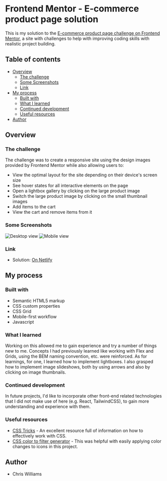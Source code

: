 # Frontend Mentor - E-commerce product page solution

This is my solution to the [E-commerce product page challenge on Frontend Mentor](https://www.frontendmentor.io/challenges/ecommerce-product-page-UPsZ9MJp6), a site with challenges to help with improving coding skills with realistic project building.

## Table of contents

- [Overview](#overview)
  - [The challenge](#the-challenge)
  - [Some Screenshots](#some-screenshots)
  - [Link](#link)
- [My process](#my-process)
  - [Built with](#built-with)
  - [What I learned](#what-i-learned)
  - [Continued development](#continued-development)
  - [Useful resources](#useful-resources)
- [Author](#author)

## Overview

### The challenge

The challenge was to create a responsive site using the design images provided by Frontend Mentor while also allowing users to:

- View the optimal layout for the site depending on their device's screen size
- See hover states for all interactive elements on the page
- Open a lightbox gallery by clicking on the large product image
- Switch the large product image by clicking on the small thumbnail images
- Add items to the cart
- View the cart and remove items from it

### Some Screenshots

![Desktop view](https://i.gyazo.com/9d5e7bb9d5ee1585d82296a4f9b879a4.jpg)
![Mobile view](https://i.gyazo.com/2adff57f2f225023336ceaca1da0eb17.png)

### Link

- Solution: [On Netlify](https://sneakers-ecommerce047.netlify.app/)

## My process

### Built with

- Semantic HTML5 markup
- CSS custom properties
- CSS Grid
- Mobile-first workflow
- Javascript

### What I learned

Working on this allowed me to gain experience and try a number of things new to me. Concepts I had previously learned like working with Flex and Grids, using the BEM naming convention, etc. were reinforced. As for learnings, for one, I learned how to implement lightboxes. I also grasped how to implement image slideshows, both by using arrows and also by clicking on image thumbnails.

### Continued development

In future projects, I'd like to incorporate other front-end related technologies that I did not make use of here (e.g. React, TailwindCSS), to gain more understanding and experience with them.

### Useful resources

- [CSS Tricks](https://css-tricks.com/) - An excellent resource full of information on how to effectively work with CSS.
- [CSS color to filter generator](https://codepen.io/sosuke/pen/Pjoqqp) - This was helpful with easily applying color changes to icons in this project.

## Author

- Chris Williams
